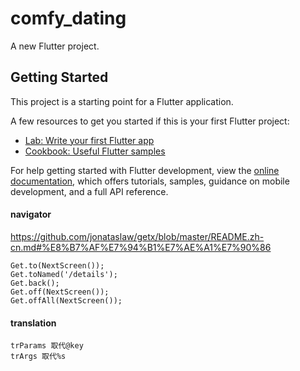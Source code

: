 # comfy_dating

A new Flutter project.

## Getting Started

This project is a starting point for a Flutter application.

A few resources to get you started if this is your first Flutter project:

- [Lab: Write your first Flutter app](https://docs.flutter.dev/get-started/codelab)
- [Cookbook: Useful Flutter samples](https://docs.flutter.dev/cookbook)

For help getting started with Flutter development, view the
[online documentation](https://docs.flutter.dev/), which offers tutorials,
samples, guidance on mobile development, and a full API reference.

#### navigator
https://github.com/jonataslaw/getx/blob/master/README.zh-cn.md#%E8%B7%AF%E7%94%B1%E7%AE%A1%E7%90%86

```
Get.to(NextScreen());
Get.toNamed('/details');
Get.back();
Get.off(NextScreen());
Get.offAll(NextScreen());
```

#### translation
```
trParams 取代@key 
trArgs 取代%s
```